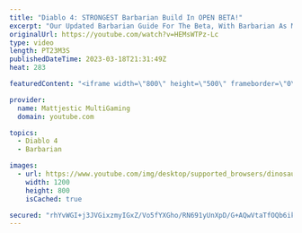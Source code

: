 ```yaml
---
title: "Diablo 4: STRONGEST Barbarian Build In OPEN BETA!"
excerpt: "Our Updated Barbarian Guide For The Beta, With Barbarian As My First Play-through Character Of Highlight! How To Get Full ..."
originalUrl: https://youtube.com/watch?v=HEMsWTPz-Lc
type: video
length: PT23M3S
publishedDateTime: 2023-03-18T21:31:49Z
heat: 283

featuredContent: "<iframe width=\"800\" height=\"500\" frameborder=\"0\" src=\"https://www.youtube.com/embed/HEMsWTPz-Lc\" allow=\"accelerometer; autoplay; encrypted-media; gyroscope; picture-in-picture\" allowfullscreen></iframe>"

provider:
  name: Mattjestic MultiGaming
  domain: youtube.com

topics:
  - Diablo 4
  - Barbarian

images:
  - url: https://www.youtube.com/img/desktop/supported_browsers/dinosaur.png
    width: 1200
    height: 800
    isCached: true

secured: "rhYvWGI+j3JVGixzmyIGxZ/Vo5fYXGho/RN691yUnXpD/G+AQwVtaTfOQb6ikFdknU4QVrGuMOwYGuYnMfFxzWom4eLU0QCpIHvbAstTMrGoJY9yTkHgslcX/RoMdP+tNvPeV4ZjntiPxoZoZRAHox+MukiqkvEoKZYgrUoSM2BDhN0CHMCBkrxBbR0B6uPsQrt7r2Dedh4aEh6sZvR4FpWSaU3k2gr6m9tYpnUS4HIddIgS9V0EsZYCGsk9Ag2FkXLTA4gehMAaxnFCPJ9U1NmCrSPeNCwVWBx2J1sk2C+kCC6MyAx9GUBXExq3xVXrpSWTv5ROvxb5bYdnycUg6PptQph3M8hN5jDJz3lZpCux7Upgl4OLWFgkK8DdeA0/eTgb344H5AXxQZSeO+i5qOfmHja/tXxmQnM2nkAkNNc=;dF7reZAxwDB91Jd7jVPWgw=="
---
```


